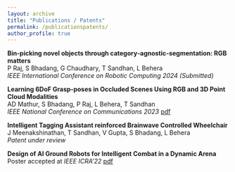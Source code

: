 ```yaml
---
layout: archive
title: "Publications / Patents"
permalink: /publicationspatents/
author_profile: true
---
```

**Bin‑picking novel objects through category‑agnostic‑segmentation: RGB matters**<br>
P Raj, S Bhadang, G Chaudhary, T Sandhan, L Behera<br>
*IEEE International Conference on Robotic Computing 2024 (Submitted)*<br>

**Learning 6DoF Grasp‑poses in Occluded Scenes Using RGB and 3D Point Cloud Modalities**<br>
AD Mathur, S Bhadang, P Raj, L Behera, T Sandhan<br>
*IEEE National Conference on Communications 2023* [pdf](https://ieeexplore.ieee.org/abstract/document/10068034)<br>

**Intelligent Tagging Assistant reinforced Brainwave Controlled Wheelchair**<br>
J Meenakshinathan, T Sandhan, V Gupta, S Bhadang, L Behera<br>
*Patent under review*<br>

**Design of AI Ground Robots for Intelligent Combat in a Dynamic Arena**<br>
Poster accepted at *IEEE ICRA’22* [pdf](files/Poster-DJI-ICRA2022.pdf)<br>
